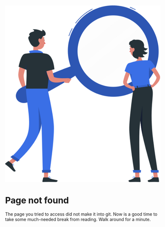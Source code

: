 ![404 error image](/assets/images/404.svg)
# Page not found

The page you tried to access did not make it into git. Now is a good time to take some much-needed break from reading. Walk around for a minute.